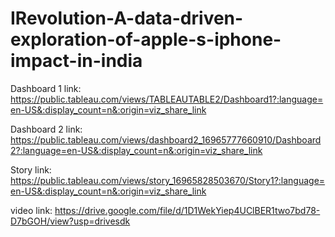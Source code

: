# IRevolution-A-data-driven-exploration-of-apple-s-iphone-impact-in-india


Dashboard 1 link: https://public.tableau.com/views/TABLEAUTABLE2/Dashboard1?:language=en-US&:display_count=n&:origin=viz_share_link


Dashboard 2 link: https://public.tableau.com/views/dashboard2_16965777660910/Dashboard2?:language=en-US&:display_count=n&:origin=viz_share_link


Story link: https://public.tableau.com/views/story_16965828503670/Story1?:language=en-US&:display_count=n&:origin=viz_share_link


video link:  https://drive.google.com/file/d/1D1WekYiep4UClBER1two7bd78-D7bGOH/view?usp=drivesdk
